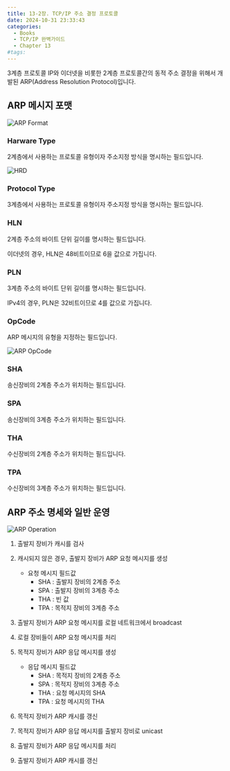 ```yaml
---
title: 13-2장. TCP/IP 주소 결정 프로토콜
date: 2024-10-31 23:33:43
categories:
  - Books
  - TCP/IP 완벽가이드
  - Chapter 13
#tags:
---
```

3계층 프로토콜 IP와 이더넷을 비롯한 2계층 프로토콜간의 동적 주소 결정을 위해서 개발된 ARP(Address Resolution Protocol)입니다.

## ARP 메시지 포맷

![ARP Format](/images/arp_format.png)

### Harware Type

2계층에서 사용하는 프로토콜 유형이자 주소지정 방식을 명시하는 필드입니다.

![HRD](/images/hrd.png)

### Protocol Type

3계층에서 사용하는 프로토콜 유형이자 주소지정 방식을 명시하는 필드입니다.

### HLN

2계층 주소의 바이트 단위 길이를 명시하는 필드입니다.

이더넷의 경우, HLN은 48비트이므로 6을 값으로 가집니다.

### PLN

3계층 주소의 바이트 단위 길이를 명시하는 필드입니다.

IPv4의 경우, PLN은 32비트이므로 4를 값으로 가집니다.

### OpCode

ARP 메시지의 유형을 지정하는 필드입니다.

![ARP OpCode](/images/arp_opcode.png)

### SHA

송신장비의 2계층 주소가 위치하는 필드입니다.

### SPA

송신장비의 3계층 주소가 위치하는 필드입니다.

### THA

수신장비의 2계층 주소가 위치하는 필드입니다.

### TPA

수신장비의 3계층 주소가 위치하는 필드입니다.

## ARP 주소 명세와 일반 운영

![ARP Operation](/images/arp_operation.png)

1. 출발지 장비가 캐시를 검사
2. 캐시되지 않은 경우, 출발지 장비가 ARP 요청 메시지를 생성 

   - 요청 메시지 필드값
     - SHA : 출발지 장비의 2계층 주소
     - SPA : 출발지 장비의 3계층 주소
     - THA : 빈 값
     - TPA : 목적지 장비의 3계층 주소

3. 출발지 장비가 ARP 요청 메시지를 로컬 네트워크에서 broadcast
4. 로컬 장비들이 ARP 요청 메시지를 처리
5. 목적지 장비가 ARP 응답 메시지를 생성

   - 응답 메시지 필드값
     - SHA : 목적지 장비의 2계층 주소
     - SPA : 목적지 장비의 3계층 주소
     - THA : 요청 메시지의 SHA
     - TPA : 요청 메시지의 THA

6. 목적지 장비가 ARP 캐시를 갱신
7. 목적지 장비가 ARP 응답 메시지를 출발지 장비로 unicast
8. 출발지 장비가 ARP 응답 메시지를 처리
9. 출발지 장비가 ARP 캐시를 갱신
